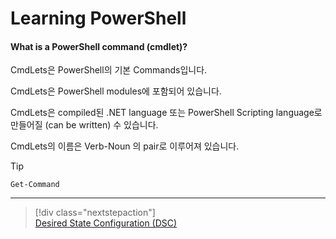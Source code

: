 ﻿
# Learning PowerShell




#### What is a PowerShell command (cmdlet)?

CmdLets은 PowerShell의 기본 Commands입니다.

CmdLets은 PowerShell modules에 포함되어 있습니다.

CmdLets은 compiled된 .NET language 또는 PowerShell Scripting language로 만들어질 (can be written) 수 있습니다.

CmdLets의 이름은 Verb-Noun 의 pair로 이루어져 있습니다.

> [!TIP]  
> `Get-Command`



---

> [!div class="nextstepaction"]  
> [Desired State Configuration (DSC)](Desired-State-Configuration.md)
